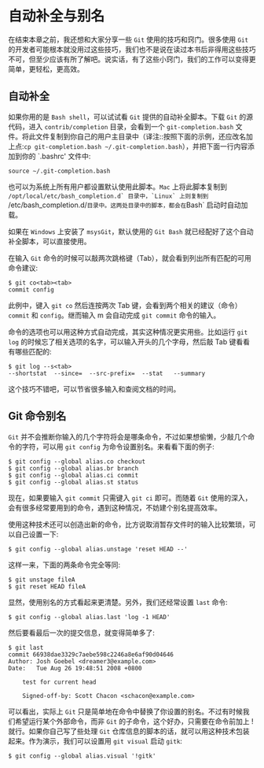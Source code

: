 # 自动补全与别名

在结束本章之前，我还想和大家分享一些 `Git` 使用的技巧和窍门。很多使用 `Git` 的开发者可能根本就没用过这些技巧，我们也不是说在读过本书后非得用这些技巧不可，但至少应该有所了解吧。说实话，有了这些小窍门，我们的工作可以变得更简单，更轻松，更高效。

## 自动补全

如果你用的是 `Bash shell`，可以试试看 `Git` 提供的自动补全脚本。下载 `Git` 的源代码，进入 `contrib/completion` 目录，会看到一个 `git-completion.bash` 文件。将此文件复制到你自己的用户主目录中（译注::按照下面的示例，还应改名加上点:`cp git-completion.bash ~/.git-completion.bash`），并把下面一行内容添加到你的 `.bashrc' 文件中:

```
source ~/.git-completion.bash
```

也可以为系统上所有用户都设置默认使用此脚本。`Mac` 上将此脚本复制到 ``/opt/local/etc/bash_completion.d` 目录中，`Linux` 上则复制到 ``/etc/bash_completion.d/` 目录中。这两处目录中的脚本，都会在 `Bash` 启动时自动加载。

如果在 `Windows` 上安装了 `msysGit`，默认使用的 `Git Bash` 就已经配好了这个自动补全脚本，可以直接使用。

在输入 `Git` 命令的时候可以敲两次跳格键（Tab），就会看到列出所有匹配的可用命令建议:

```
$ git co<tab><tab>
commit config
```

此例中，键入 `git co` 然后连按两次 Tab 键，会看到两个相关的建议（命令） `commit` 和 `config`。继而输入 m<tab> 会自动完成 `git commit` 命令的输入。

命令的选项也可以用这种方式自动完成，其实这种情况更实用些。比如运行 `git log` 的时候忘了相关选项的名字，可以输入开头的几个字母，然后敲 Tab 键看看有哪些匹配的:

```
$ git log --s<tab>
--shortstat  --since=  --src-prefix=  --stat   --summary
```

这个技巧不错吧，可以节省很多输入和查阅文档的时间。

## Git 命令别名

`Git` 并不会推断你输入的几个字符将会是哪条命令，不过如果想偷懒，少敲几个命令的字符，可以用 `git config` 为命令设置别名。来看看下面的例子:

```
$ git config --global alias.co checkout
$ git config --global alias.br branch
$ git config --global alias.ci commit
$ git config --global alias.st status
```

现在，如果要输入 `git commit` 只需键入 `git ci` 即可。而随着 `Git` 使用的深入，会有很多经常要用到的命令，遇到这种情况，不妨建个别名提高效率。

使用这种技术还可以创造出新的命令，比方说取消暂存文件时的输入比较繁琐，可以自己设置一下:

```
$ git config --global alias.unstage 'reset HEAD --'
```

这样一来，下面的两条命令完全等同:

```
$ git unstage fileA
$ git reset HEAD fileA
```

显然，使用别名的方式看起来更清楚。另外，我们还经常设置 `last` 命令:

```
$ git config --global alias.last 'log -1 HEAD'
```

然后要看最后一次的提交信息，就变得简单多了:

```
$ git last
commit 66938dae3329c7aebe598c2246a8e6af90d04646
Author: Josh Goebel <dreamer3@example.com>
Date:   Tue Aug 26 19:48:51 2008 +0800

    test for current head

    Signed-off-by: Scott Chacon <schacon@example.com>
```
可以看出，实际上 `Git` 只是简单地在命令中替换了你设置的别名。不过有时候我们希望运行某个外部命令，而非 `Git` 的子命令，这个好办，只需要在命令前加上 ! 就行。如果你自己写了些处理 `Git` 仓库信息的脚本的话，就可以用这种技术包装起来。作为演示，我们可以设置用 `git visual` 启动 `gitk`:

```
$ git config --global alias.visual '!gitk'
```